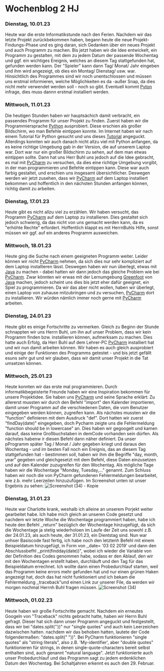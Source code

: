 # Wochenblog 2 HJ

### Dienstag, 10.01.23
Heute war die erste Informatikstunde nach den Ferien. Nachdem wir das letzte Projekt zurückbekommen haben, begann heute die neue Projekt-Findungs-Phase und es ging daran, sich Gedanken über ein neues Projekt und auch Programm zu machen. Bis jetzt haben wir die Idee entwickelt, ein Programm zu gestalten, mit dem zu jedem Datum der passende Wochentag und ggf. ein wichtiges Ereignis, welches an diesem Tag stattgefunden hat, gefunden werden kann. Der "Spieler" kann dann Tag/ Monat/ Jahr eingeben und ihm wird angezeigt, ob dies ein Montag/ Dienstag/ usw. war. Hinsichtlich des Programmes sind wir noch unentschlossen und müssen uns erstmal informieren, welche Möglichkeiten es da -außer Snap, da dies nicht mehr verwendet werden soll - noch so gibt. Eventuell kommt [Pyton](https://www.python.org/psf-landing/) infrage, dies muss dannn erstmal installiert werden.

### Mittwoch, 11.01.23
Die heutigen Stunden haben wir hauptsächich damit verbracht, ein passendes Programm für unser Projekt zu finden. Zuerst haben wir die Programmiersprache [Python](https://www.python.org/) ausprobiert. Diese erschien als großer Bildschirm, wo man Befehle eintippen konnte. Im Internet haben wir nach einem Tutorial für Python gesucht und uns dieses [Tutorial](https://py-tutorial-de.readthedocs.io/de/python-3.3/appetite.html) angeguckt. Allerdings konnten wir auch danach nicht allzu viel mit Python anfangen, da es keine richtige Umgebung gab in der Version, die auf unserem Laptop war. Dort war nur ein großer Bildschirm zu sehen, auf dem man etwas eintippen sollte. Dann hat uns Herr Buhl uns jedoch auf die Idee gebracht, es mal mit [PyCharm](https://www.jetbrains.com/pycharm/promo/?msclkid=cf1f147d283316267af377c347d0267c&utm_source=bing&utm_medium=cpc&utm_campaign=EMEA_en_DE_PyCharm_Branded&utm_term=pycharm&utm_content=pycharm) zu versuchen, da dies eine richtige Umgebung vorgibt, in der man programmieren und Befehle eintippen kann. Diese war auch farbig gestaltet, und erschien uns insgesamt übersichtlicher. Deswegen werden wir jetzt zusehen, dass wir [PyCharm](https://www.jetbrains.com/pycharm/promo/?msclkid=cf1f147d283316267af377c347d0267c&utm_source=bing&utm_medium=cpc&utm_campaign=EMEA_en_DE_PyCharm_Branded&utm_term=pycharm&utm_content=pycharm) auf dem Laptop installiert bekommen und hoffentlich in den nächsten Stunden anfangen können, richtig damit zu arbeiten. 

### Dienstag, 17.01.23
Heute gibt es nicht allzu viel zu erzählen. Wir haben versucht, das Programm [PyCharm](https://www.jetbrains.com/pycharm/promo/?msclkid=cf1f147d283316267af377c347d0267c&utm_source=bing&utm_medium=cpc&utm_campaign=EMEA_en_DE_PyCharm_Branded&utm_term=pycharm&utm_content=pycharm) auf dem Laptop zu installieren. Dies gestaltet sich jedoch schwierig, da das nicht von uns gemacht werden kann, da es "erhöhte Rechte" erfordert. Hoffentlich klappt es mit HerrnBuhls Hilfe, sonst müssen wir ggf. auf ein anderes Programm ausweichen.

### Mittwoch, 18.01.23
Heute ging die Suche nach einem geeigneten Programm weiter. Leider können wir nicht [PyCharm](https://www.jetbrains.com/pycharm/promo/?msclkid=cf1f147d283316267af377c347d0267c&utm_source=bing&utm_medium=cpc&utm_campaign=EMEA_en_DE_PyCharm_Branded&utm_term=pycharm&utm_content=pycharm) nehmen, da sich dies nur sehr kompliziert auf dem Laptop installieren lässt. Deswegen haben wir nun überlegt, etwas mit [Java](https://www.java.com/de/) zu machen - dabei hatten wir dann jedoch das gleiche Problem wie bei [PyCharm](https://www.jetbrains.com/pycharm/promo/?msclkid=cf1f147d283316267af377c347d0267c&utm_source=bing&utm_medium=cpc&utm_campaign=EMEA_en_DE_PyCharm_Branded&utm_term=pycharm&utm_content=pycharm). Zwar könnten wir erwas mit der Lernumgebung [Greenfoot](https://www.greenfoot.org/door) von  [Java](https://www.java.com/de/) machen, jedoch scheint uns dies bis jetzt eher dafür geeignet, ein Spiel zu programmieren. Da wir das aber nicht wollen, haben wir überlegt, einen Laptop von zuhause mitzubringen und zu versuchen, [PyCharm](https://www.jetbrains.com/pycharm/promo/?msclkid=cf1f147d283316267af377c347d0267c&utm_source=bing&utm_medium=cpc&utm_campaign=EMEA_en_DE_PyCharm_Branded&utm_term=pycharm&utm_content=pycharm) dort zu installieren. Wir würden nämlich immer noch gerne mit [PyCharm](https://www.jetbrains.com/pycharm/promo/?msclkid=cf1f147d283316267af377c347d0267c&utm_source=bing&utm_medium=cpc&utm_campaign=EMEA_en_DE_PyCharm_Branded&utm_term=pycharm&utm_content=pycharm) arbeiten.

### Dienstag, 24.01.23
Heute gibt es einige Fortschritte zu vermerken. Gleich zu Beginn der Stunde schnappten wir uns Herrn Buhl, um ihn auf unser Problem, dass wir kein Programm finden bzw. installieren können, aufmerksam zu machen. Dies hatte auch Erfolg, da Herr Buhl auf dem Lehrer-PC [PyCharm](https://www.jetbrains.com/pycharm/promo/?msclkid=cf1f147d283316267af377c347d0267c&utm_source=bing&utm_medium=cpc&utm_campaign=EMEA_en_DE_PyCharm_Branded&utm_term=pycharm&utm_content=pycharm) installiert hat und wir nun damit arbeiten können. Wir haben es auch gleich ausprobiert und einige der Funktionen des Programms getestet - und bis jetzt gefällt esuns sehr gut und wir glauben, dass wir damit unser Projekt in die Tat umsetzen können.

### Mittwoch, 25.01.23
Heute konnten wir das erste mal programmieren. Durch informatikbegeisterte Freunde haben wir eine Inspiration bekommen für unsere Projektidee. Sie haben uns [PyCharm](https://www.jetbrains.com/pycharm/promo/?msclkid=cf1f147d283316267af377c347d0267c&utm_source=bing&utm_medium=cpc&utm_campaign=EMEA_en_DE_PyCharm_Branded&utm_term=pycharm&utm_content=pycharm) und seine Sprache erklärt: Zu allererst mussten wir durch den Befehl "import" den Kalender importieren, damit unser Programm auf die verschiedenen Daten, die vom Benutzer eingegeben werden können, zugreifen kann. Als nächstes mussten wir die "function" definieren mit dem Ausdruck "def". Dort hatten wir zuerst "findDay(date)" eingegeben, doch Pycharm zeigte uns die Fehlermeldung "function should be in lowercase" an. Dies haben wir gegoogelt und kamen darauf, dass keine Großbuchstaben in demCode vorhanden sein dürfen. Als nächstes habenw ir diesen Befehl dann näher definiert. Da unser pProgramm später Tag / Monat / Jahr gegeben kriegt und daraus den Wochentag - und im besten Fall noch ein Ereignis, das an diesem Tag stattgefunden hat - bestimmen soll, haben wir ihm die Begriffe "day, month, year" gegeben und gleichgesetzt mit dem Befehl, diese Daten einzusetzen und auf den Kalender zuzugreifen für den Wochentag. Als mögliche Tage haben wir die Wochentage "Monday, Tuesday,..." genannt.
Zum Schluss haben wir noch die von PyCharm gefundenen Fehlermeldungen bearbeitet, wie z.b. mehr Leerzeilen hinzuzufügen. Im Screenshot unten ist unser Ergebnis zu sehen:
![Screenshot (34) - Kopie](https://user-images.githubusercontent.com/111355300/214514310-978cf428-1278-4f94-8575-42656096af48.png)

### Dienstag, 31.01.23
Heute war Charlotte krank, weshalb ich alleine an unserem Porjekt weiter gearbeitet habe. Ich habe mich gleich an unseren Code gesetzt und nachdem wir letzte Woche die Wochentage programmiert haben, habe ich heute den Befehl ,,return" bezüglich der Wochentage hinzugefügt, da sich die Wochentage ja stetig wiederholoen im Laufe der Zeit uns sowohl z.B. der 24.01.23, als auch heute, der 31.01.23, ein Dientstag sind. Nun war unhser Basiscode fast fertig, ich habe noch den letztenh Befehl mit einem Beispieldatum hinzugefügt, in Form von ,,date= '03 02 2019' und dann den Abschlussbefhl ,,print(findday(date))", wobei ich wieder die Variable von der Definition des Codes genommen habe, sodass er den Ablauf, den wir mit den Wochentagen erstellt haben, durchläuft und den Tag für das Beispieldatum errechnet. Ich wollte dann einen Probedurchlauf starten, weil das Programm keine errors mehr gefunden hat und nur einen grünen Haken angezeigt hat, doch das hat nicht funktioniert und ich bekam die Fehlermeldung ,,traceback"und einen Link zur unserer File, da werden wir morgen nochmal Herrnh Buhl fragen müssen.
![Screenshot (34)](https://user-images.githubusercontent.com/111355300/215974831-9caa1d4b-3dc4-4abe-802c-61a15d71c05d.png)

### Mittwoch, 01.02.23
Heute haben wir große Fortschritte gemacht. Nachdem ein erneutes Googeln von "Traceback" nichts gebracht hatte, haben wir Herrn Buhl gefragt. Dieser hat sich dann unser Programm angeguckt und festgestellt, dass wir bei "dates.split(''))" nur "single quotes" und auch kein Leerzeichen dazwischen hatten. nachdem wir das behoben hatten, lautete der Code folgendermaßen: "dates.split(" "))". Bei PyCharm funktionieren "single quotes" als "string literals", also z.B. 'My-identifier', aber "double quotes" funktionieren für strings, in denen single-quote-characters bereit selbst enthalten sind, auch genannt "natural language". Jetzt funktionierte auch unser Probedurchlauf und das Programm sagt zu jedem erdenklichen Datum den Wochentag. Bei Schaltjahren erkennt es auch den 29. Februar.  


